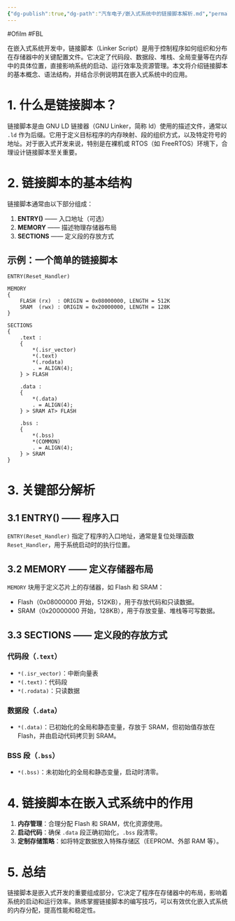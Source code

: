 ```yaml
---
{"dg-publish":true,"dg-path":"汽车电子/嵌入式系统中的链接脚本解析.md","permalink":"/汽车电子/嵌入式系统中的链接脚本解析/","created":"2022-05-06T15:47:09.000+08:00","updated":"2025-04-02T14:36:32.840+08:00"}
---
```


#Ofilm #FBL 

在嵌入式系统开发中，链接脚本（Linker Script）是用于控制程序如何组织和分布在存储器中的关键配置文件。它决定了代码段、数据段、堆栈、全局变量等在内存中的具体位置，直接影响系统的启动、运行效率及资源管理。本文将介绍链接脚本的基本概念、语法结构，并结合示例说明其在嵌入式系统中的应用。

# 1. 什么是链接脚本？

链接脚本是由 GNU LD 链接器（GNU Linker，简称 ld）使用的描述文件，通常以 `.ld` 作为后缀。它用于定义目标程序的内存映射、段的组织方式，以及特定符号的地址。对于嵌入式开发来说，特别是在裸机或 RTOS（如 FreeRTOS）环境下，合理设计链接脚本至关重要。

# 2. 链接脚本的基本结构

链接脚本通常由以下部分组成：

1. **ENTRY()** —— 入口地址（可选）
2. **MEMORY** —— 描述物理存储器布局
3. **SECTIONS** —— 定义段的存放方式

## 示例：一个简单的链接脚本

```ld
ENTRY(Reset_Handler)

MEMORY
{
    FLASH (rx)  : ORIGIN = 0x08000000, LENGTH = 512K
    SRAM  (rwx) : ORIGIN = 0x20000000, LENGTH = 128K
}

SECTIONS
{
    .text : 
    {
        *(.isr_vector)
        *(.text)
        *(.rodata)
        . = ALIGN(4);
    } > FLASH

    .data :
    {
        *(.data)
        . = ALIGN(4);
    } > SRAM AT> FLASH

    .bss :
    {
        *(.bss)
        *(COMMON)
        . = ALIGN(4);
    } > SRAM
}
```

# 3. 关键部分解析

## 3.1 ENTRY() —— 程序入口

`ENTRY(Reset_Handler)` 指定了程序的入口地址，通常是复位处理函数 `Reset_Handler`，用于系统启动时的执行位置。

## 3.2 MEMORY —— 定义存储器布局

`MEMORY` 块用于定义芯片上的存储器，如 Flash 和 SRAM：

- Flash（0x08000000 开始，512KB），用于存放代码和只读数据。
- SRAM（0x20000000 开始，128KB），用于存放变量、堆栈等可写数据。

## 3.3 SECTIONS —— 定义段的存放方式

### 代码段（`.text`）

- `*(.isr_vector)`：中断向量表
- `*(.text)`：代码段
- `*(.rodata)`：只读数据

### 数据段（`.data`）

- `*(.data)`：已初始化的全局和静态变量，存放于 SRAM，但初始值存放在 Flash，并由启动代码拷贝到 SRAM。

### BSS 段（`.bss`）

- `*(.bss)`：未初始化的全局和静态变量，启动时清零。

# 4. 链接脚本在嵌入式系统中的作用

1. **内存管理**：合理分配 Flash 和 SRAM，优化资源使用。
2. **启动代码**：确保 `.data` 段正确初始化，`.bss` 段清零。
3. **定制存储策略**：如将特定数据放入特殊存储区（EEPROM、外部 RAM 等）。

# 5. 总结

链接脚本是嵌入式开发的重要组成部分，它决定了程序在存储器中的布局，影响着系统的启动和运行效率。熟练掌握链接脚本的编写技巧，可以有效优化嵌入式系统的内存分配，提高性能和稳定性。